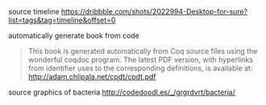 
source timeline
  https://dribbble.com/shots/2022994-Desktop-for-sure?list=tags&tag=timeline&offset=0

automatically generate book from code
  > This book is generated automatically from Coq source files using the wonderful coqdoc
program. The latest PDF version, with hyperlinks from identifier uses to the corresponding
definitions, is available at: http://adam.chlipala.net/cpdt/cpdt.pdf

source graphics of bacteria
  http://codedoodl.es/_/grgrdvrt/bacteria/
